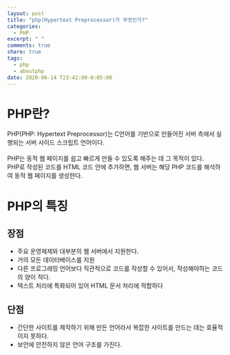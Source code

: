 ```yaml
---
layout: post
title: "php(Hypertext Preprocessor)가 무엇인가?"
categories:
  - PHP
excerpt: " "
comments: true
share: true
tags:
  - php
  - aboutphp
date: 2020-06-14 T23:42:00-0:05:00
---
```


# PHP란?

PHP(PHP: Hypertext Preprocessor)는 C언어를 기반으로 만들어진 서버 측에서 실행되는 서버 사이드 스크립트 언어이다.<br/>
​<br/>
PHP는 동적 웹 페이지를 쉽고 빠르게 만들 수 있도록 해주는 데 그 목적이 있다.<br/>
PHP로 작성된 코드를 HTML 코드 안에 추가하면, 웹 서버는 해당 PHP 코드를 해석하여 동적 웹 페이지를 생성한다.<br/>

# PHP의 특징

## 장점

- 주요 운영체제와 대부분의 웹 서버에서 지원한다.
- 거의 모든 데이터베이스를 지원
- 다른 프로그래밍 언어보다 직관적으로 코드를 작성할 수 있어서, 작성해야하는 코드의 양이 적다.
- 텍스트 처리에 특화되어 있어 HTML 문서 처리에 적합하다
  <br/>

## 단점

- 간단한 사이트를 제작하기 위해 만든 언어라서 복잡한 사이트를 만드는 데는 효율적이지 못하다.
- 보안에 안전하지 않은 언어 구조를 가진다.
